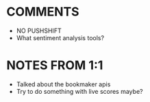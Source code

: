 # COMMENTS

* NO PUSHSHIFT
* What sentiment analysis tools?

# NOTES FROM 1:1

* Talked about the bookmaker apis
* Try to do something with live scores maybe?
